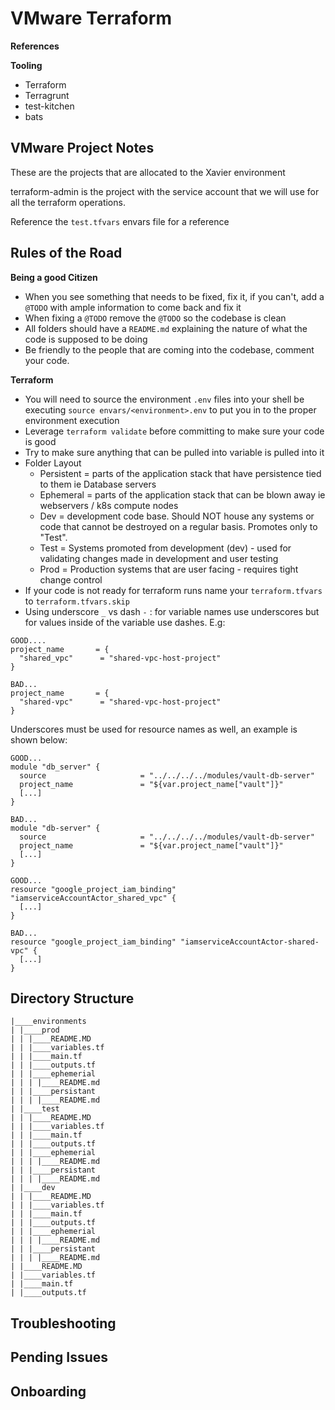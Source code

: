 # VMware Terraform 

**References**


**Tooling**
- Terraform
- Terragrunt
- test-kitchen
- bats

## VMware Project Notes
These are the projects that are allocated to the Xavier environment


terraform-admin is the project with the service account that we will use for all the terraform operations.

 Reference the `test.tfvars` envars file for a reference

## Rules of the Road

**Being a good Citizen**
- When you see something that needs to be fixed, fix it, if you can't, add a `@TODO` with ample information to come back and fix it
- When fixing a `@TODO` remove the `@TODO` so the codebase is clean
- All folders should have a `README.md` explaining the nature of what the code is supposed to be doing
- Be friendly to the people that are coming into the codebase, comment your code.

**Terraform**
- You will need to source the environment `.env` files into your shell be executing `source envars/<environment>.env` to put you in to the proper environment execution
- Leverage `terraform validate` before committing to make sure your code is good
- Try to make sure anything that can be pulled into variable is pulled into it
- Folder Layout
  * Persistent = parts of the application stack that have persistence tied to them ie Database servers
  * Ephemeral = parts of the application stack that can be blown away ie webservers / k8s compute nodes
  * Dev = development code base. Should NOT house any systems or code that cannot be destroyed on a regular basis. Promotes only to "Test".
  * Test = Systems promoted from development (dev) - used for validating changes made in development and user testing
  * Prod = Production systems that are user facing - requires tight change control
- If your code is not ready for terraform runs name your `terraform.tfvars` to `terraform.tfvars.skip`
- Using underscore `_` vs dash `-` : for variable names use underscores but for values inside of the variable use dashes. E.g:
```
GOOD....
project_name       = {
  "shared_vpc"      = "shared-vpc-host-project"
}

BAD...
project_name       = {
  "shared-vpc"      = "shared-vpc-host-project"
}
```

Underscores must be used for resource names as well, an example is shown below:
```
GOOD...
module "db_server" {
  source                     = "../../../../modules/vault-db-server"
  project_name               = "${var.project_name["vault"]}"
  [...]
}

BAD...
module "db-server" {
  source                     = "../../../../modules/vault-db-server"
  project_name               = "${var.project_name["vault"]}"
  [...]
}
```
```
GOOD...
resource "google_project_iam_binding" "iamserviceAccountActor_shared_vpc" {
  [...]
}

BAD...
resource "google_project_iam_binding" "iamserviceAccountActor-shared-vpc" {
  [...]
}
```

## Directory Structure

```
|____environments
| |____prod
| | |____README.MD
| | |____variables.tf
| | |____main.tf
| | |____outputs.tf
| | |____ephemerial
| | | |____README.md
| | |____persistant
| | | |____README.md
| |____test
| | |____README.MD
| | |____variables.tf
| | |____main.tf
| | |____outputs.tf
| | |____ephemerial
| | | |____README.md
| | |____persistant
| | | |____README.md
| |____dev
| | |____README.MD
| | |____variables.tf
| | |____main.tf
| | |____outputs.tf
| | |____ephemerial
| | | |____README.md
| | |____persistant
| | | |____README.md
| |____README.MD
| |____variables.tf
| |____main.tf
| |____outputs.tf

```


## Troubleshooting


## Pending Issues

## Onboarding 
